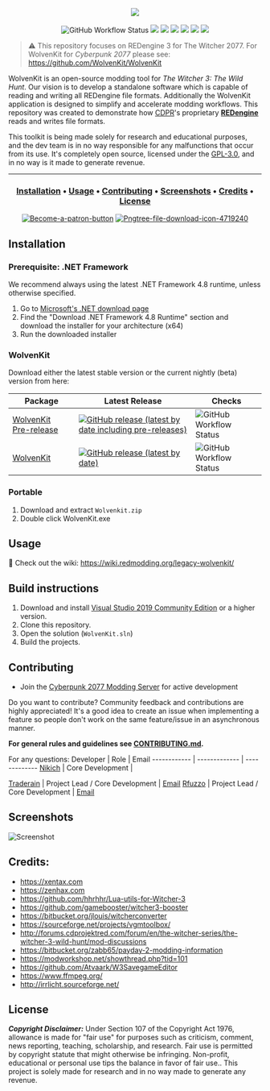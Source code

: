 <p align="center">
  <a href="https://wiki.redmodding.org/legacy-wolvenkit"><img src="https://media.discordapp.net/attachments/799324151756095559/1062086009573097512/wkit_splash.png?width=2160&height=592"/></a><br /><br />
  <img alt="GitHub Workflow Status" src="https://img.shields.io/github/actions/workflow/status/WolvenKit/WolvenKit-7/main.yml">
  <a href="https://github.com/WolvenKit/Wolvenkit-7/releases"><img src="https://img.shields.io/github/downloads/WolvenKit/WolvenKit-7/total"></a> 
  <a href="https://github.com/WolvenKit/WolvenKit-7/issues"><img src="https://img.shields.io/github/issues/WolvenKit/WolvenKit-7.svg"></a>
  <a href="https://github.com/WolvenKit/WolvenKit-7/network"><img src="https://img.shields.io/github/forks/WolvenKit/WolvenKit-7.svg"></a>
  <a href="https://github.com/WolvenKit/WolvenKit-7/stargazers"><img src="https://img.shields.io/github/stars/WolvenKit/WolvenKit-7.svg"></a>    
  <a href="https://raw.githubusercontent.com/WolvenKit/WolvenKit-7/main/LICENSE"><img src="https://img.shields.io/github/license/WolvenKit/WolvenKit-7.svg"></a>
  <a href="https://discord.gg/cp77modding"><img src="https://img.shields.io/discord/717692382849663036.svg?label=&logo=discord&logoColor=ffffff&color=7389D8&labelColor=6A7EC2"></a>
</p>

<p align="center">

> ⚠️ This repository focuses on REDengine 3 for The Witcher 2077. For WolvenKit for <em>Cyberpunk 2077</em> please see: https://github.com/WolvenKit/WolvenKit

WolvenKit is an open-source modding tool for <em>The Witcher 3: The Wild Hunt</em>. Our vision is to develop a standalone software which is capable of reading and writing all REDengine file formats. Additionally the WolvenKit application is designed to simplify and accelerate modding workflows. 
This repository was created to demonstrate how <a href="https://en.wikipedia.org/wiki/CD_Projekt">CDPR</a>'s proprietary <a href="https://en.wikipedia.org/wiki/CD_Projekt#REDengine"><strong>REDengine</strong></a> reads and writes file formats. 

This toolkit is being made solely for research and educational purposes, and the dev team is in no way responsible for any malfunctions that occur from its use.
It's completely open source, licensed under the <a href="https://github.com/WolvenKit/WolvenKit/blob/main/LICENSE">GPL-3.0</a>, and in no way is it made to generate revenue.
  
---
  
<h3 align="center">
  <a href="#installation">Installation</a> •
  <a href="#usage">Usage</a> •
  <a href="#contributing">Contributing</a> •
  <a href="#screenshots">Screenshots</a> •
  <a href="#credits">Credits</a> • 
  <a href="#license">License</a>
</h3>

<p align="center"> 
  <a href="https://patreon.com/traderain"><img src="https://i.ibb.co/RBZKRg4/Become-a-patron-button.png" alt="Become-a-patron-button" border="0"></a>
  <a href="https://github.com/WolvenKit/Wolvenkit-7/releases/latest"><img src="https://i.ibb.co/272nyjJ/Pngtree-file-download-icon-4719240.png" alt="Pngtree-file-download-icon-4719240" border="0"></a>  
</p>

  
## Installation

### Prerequisite: .NET Framework

We recommend always using the latest .NET Framework 4.8 runtime, unless otherwise specified. 

1. Go to [Microsoft's .NET download page](https://dotnet.microsoft.com/en-us/download/dotnet-framework/net48)
2. Find the "Download .NET Framework 4.8 Runtime" section and download the installer for your architecture (x64)
3. Run the downloaded installer

### WolvenKit

Download either the latest stable version or the current nightly (beta) version from here:

| Package | Latest Release | Checks  |
| ------- | ------------ | ----------------- |
| [WolvenKit Pre-release](https://github.com/WolvenKit/WolvenKit-nightly-releases/releases/latest) | [![GitHub release (latest by date including pre-releases)](https://img.shields.io/github/v/release/WolvenKit/Wolvenkit-7?include_prereleases)](https://img.shields.io/github/v/release/WolvenKit/Wolvenkit-7?include_prereleases) | ![GitHub Workflow Status](https://img.shields.io/github/actions/workflow/status/WolvenKit/WolvenKit-7/Nightly.yml) |
| [WolvenKit](https://github.com/WolvenKit/WolvenKit/releases/latest) | [![GitHub release (latest by date)](https://img.shields.io/github/v/release/WolvenKit/WolvenKit-7)](https://github.com/WolvenKit/WolvenKit-7/releases/latest) | ![GitHub Workflow Status](https://img.shields.io/github/actions/workflow/status/WolvenKit/WolvenKit-7/main.yml) | 


### Portable
1. Download and extract `Wolvenkit.zip`
2. Double click WolvenKit.exe

## Usage

📑 Check out the wiki: https://wiki.redmodding.org/legacy-wolvenkit/

## Build instructions
1. Download and install [Visual Studio 2019 Community Edition](https://www.visualstudio.com/) or a higher version.
2. Clone this repository.
3. Open the solution (`WolvenKit.sln`)
4. Build the projects.

## Contributing
- Join the [Cyberpunk 2077 Modding Server](discord.gg/Epkq79kd96) for active development

Do you want to contribute? Community feedback and contributions are highly appreciated!
It's a good idea to create an issue when implementing a feature so people don't work on the same feature/issue in an asynchronous manner.

**For general rules and guidelines see [CONTRIBUTING.md](/docs/CONTRIBUTING.md).**

For any questions:
Developer | Role | Email
------------ | ------------- | -------------
[Nikich](https://github.com/seberoth) | Core Development | 

[Traderain](https://github.com/Traderain) | Project Lead / Core Development | [Email](mailto:hambalko.bence@gmail.com) 
[Rfuzzo](https://github.com/rfuzzo) | Project Lead / Core Development | [Email](mailto:r.fuzzo@gmail.com) 


## Screenshots

![Screenshot](/assets/screenshot.png)

## Credits:

- https://xentax.com
- https://zenhax.com
- https://github.com/hhrhhr/Lua-utils-for-Witcher-3
- https://github.com/gamebooster/witcher3-booster
- https://bitbucket.org/jlouis/witcherconverter
- https://sourceforge.net/projects/vgmtoolbox/
- http://forums.cdprojektred.com/forum/en/the-witcher-series/the-witcher-3-wild-hunt/mod-discussions
- https://bitbucket.org/zabb65/payday-2-modding-information
- https://modworkshop.net/showthread.php?tid=101
- https://github.com/Atvaark/W3SavegameEditor
- https://www.ffmpeg.org/
- http://irrlicht.sourceforge.net/

## License

***Copyright Disclaimer:*** Under Section 107 of the Copyright Act 1976, allowance is made for "fair use" for purposes such as criticism, comment, news reporting, teaching, scholarship, and research. Fair use is permitted by copyright statute that might otherwise be infringing. Non-profit, educational or personal use tips the balance in favor of fair use.. This project is solely made for research and in no way made to generate any revenue.
